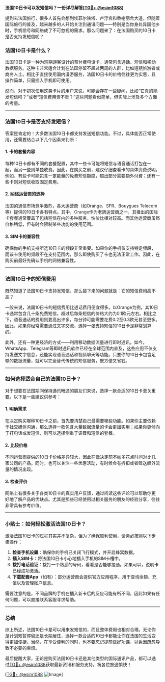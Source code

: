 **法国10日卡可以发短信吗？一份详尽解答[[TG💪+ @esim1088](https://t.me/s/esim1088)]**

提到去法国旅行，很多人首先会想到埃菲尔铁塔、卢浮宫和香榭丽舍大道。但随着国际旅行的普及，越来越多的人开始关注到通讯问题——特别是当你身处异国他乡时，手机信号和网络成了不可忽视的需求。那么问题来了：在法国购买的10日卡是否支持发短信呢？

### 法国10日卡是什么？

法国10日卡是一种为短期游客设计的预付费电话卡，通常包含通话、短信和移动数据服务。这种卡非常适合计划在法国停留不超过两周的人群，比如短期旅游者或商务人士。相比于直接使用国内漫游服务，法国10日卡的价格往往更为实惠，且操作简单，只需插入手机即可使用。

然而，对于初次使用这类卡片的用户来说，可能会存在一些疑问，比如“它真的能发短信吗？”或者“短信费用贵不贵？”这些问题看似简单，但实际上涉及多个方面的考量。

---

### 法国10日卡是否支持发短信？

答案是肯定的！大多数法国10日卡都支持发送短信功能。不过，具体能否正常使用，还需要结合以下几个因素来判断：

#### 1. **卡的套餐内容**
   每种10日卡都有不同的套餐配置，其中一些卡可能将短信与语音通话打包在一起，而另一些则单独收费。因此，在购买之前，建议仔细查看卡的具体资费说明。例如，有些卡可能包含一定数量的免费短信额度，超出部分需要额外付费；还有一些卡则对短信收取固定费用。

#### 2. **网络运营商的选择**
   法国的通信市场竞争激烈，各大运营商（如Orange、SFR、Bouygues Telecom等）提供的10日卡各有特点。其中，Orange作为老牌运营商之一，其推出的国际卡套餐通常覆盖了包括短信在内的多种服务，性价比相对较高。而其他运营商虽然价格稍低，但有时会限制某些功能的使用范围。

#### 3. **SIM卡的兼容性**
   确保你的手机支持所选10日卡的频段非常重要。如果你的手机仅支持特定频段，而该卡使用的频段不在支持范围内，那么即使购买了卡也无法正常工作。因此，在购买前最好先确认手机的网络兼容性。

---

### 法国10日卡的短信费用

既然知道了法国10日卡支持发短信，那么接下来的问题就是：它的短信费用高不高？

一般来说，法国10日卡的短信费用比通话费用便宜得多。以Orange为例，其10日卡通常包含几十条免费短信，超过后每条短信的价格大约为0.1欧元左右。相比之下，语音通话的费用则要高出许多，每分钟可能需要花费0.2至0.3欧元甚至更多。因此，如果你经常需要通过文字交流，选择一张支持短信的10日卡是非常划算的。

此外，还有一种更经济的方式——利用移动数据流量进行即时通讯。如今，WhatsApp、Telegram等即时通讯软件已经在全球范围内普及，这些应用不仅支持发送文字信息，还能实现语音通话和视频聊天等功能。只要你的10日卡包含足够的数据流量，就可以完全替代传统的短信服务，既方便又省钱。

---

### 如何选择适合自己的法国10日卡？

对于想要在法国期间保持通讯畅通的朋友们来说，选择一款合适的10日卡至关重要。以下是一些建议供参考：

#### 1. **明确需求**
   在决定购买哪种10日卡之前，首先要清楚自己最需要哪些功能。如果你主要依赖于社交媒体沟通，那么选择一款包含大量数据流量的卡会更加实用；如果你更倾向于打电话或发短信，则可以选择侧重于语音和短信的套餐。

#### 2. **比较价格**
   不同运营商提供的10日卡价格差异较大，因此在做决定前不妨多花点时间对比几家公司的产品。同时，也可以关注一些优惠活动，有时候会有折扣或者赠送额外流量的情况出现。

#### 3. **检查评价**
   网络上有很多关于各类10日卡的真实用户反馈，通过阅读这些评论可以帮助你更好地了解产品的优缺点。尤其是那些已经使用过相关服务的朋友的经验分享，往往非常具有参考价值。

---

### 小贴士：如何轻松激活法国10日卡？

激活法国10日卡的过程其实并不复杂，但为了确保顺利使用，请务必按照以下步骤操作：

1. **检查手机设置**：确保你的手机已关闭飞行模式，并开启蜂窝数据。
2. **插入SIM卡**：将法国10日卡小心地插入手机的SIM卡槽中。
3. **拨打电话验证**：拨打一个熟悉的号码，看看是否能够接通。如果可以，说明卡已经成功激活。
4. **下载配套App**（如有）：部分运营商会提供官方应用程序，用于查询余额、充值以及管理账户信息。

需要注意的是，不同品牌的手机在插入新卡后的反应可能有所不同，因此如果有任何问题，可以直接联系客服寻求帮助。

---

### 总结

综上所述，法国10日卡是可以用来发短信的，而且整体费用也相对合理。无论你是计划短暂停留还是长期居住，选择一款合适的10日卡都能让你在法国的生活变得更加便捷。当然，在享受便利的同时，也不要忘记提前做好功课，以免因疏忽导致不必要的麻烦。

最后提醒大家，无论是购买法国10日卡还是其他类型的国际通讯产品，都可以通过[TG💪+ @esim1088](https://t.me/s/esim1088)获取最新资讯和服务支持。祝各位旅途愉快！

[[TG💪+ @esim1088](https://t.me/s/esim1088) ![Image](https://i.postimg.cc/4NQfJmqS/Snipaste-2025-05-13-00-14-12.png)]